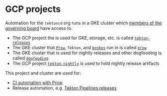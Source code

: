 # GCP projects

Automation for the `tektoncd` org runs in a GKE cluster which
[members of the governing board](https://github.com/tektoncd/community/blob/master/governance.md#permissions-and-access)
have access to.

- The GCP project the is used for GKE, storage, etc. is called
  [`tekton-releases`](http://console.cloud.google.com/home/dashboard?project=tekton-releases)
- The GKE cluster that [`Prow`](prow/README.md), `Tekton`, and [`boskos`](boskos/README.md) run in is called
  [`prow`](https://console.cloud.google.com/kubernetes/clusters/details/us-central1-a/prow?project=tekton-releases)
- The GKE cluster that is used for nightly releases and other dogfooding is called
  [`dogfooding`](https://console.cloud.google.com/kubernetes/clusters/details/us-central1-a/dogfooding?project=tekton-releases)
- The GCP project
  [`tekton-nightly`](http://console.cloud.google.com/home/dashboard?project=tekton-nightly)
  is used to hold nightly release artifacts

This project and cluster are used for:

- [CI automation with Prow](prow.md)
- Release automation, e.g.
  [Tekton Pipelines releases](https://github.com/tektoncd/pipeline/tree/master/tekton#release-pipeline)
